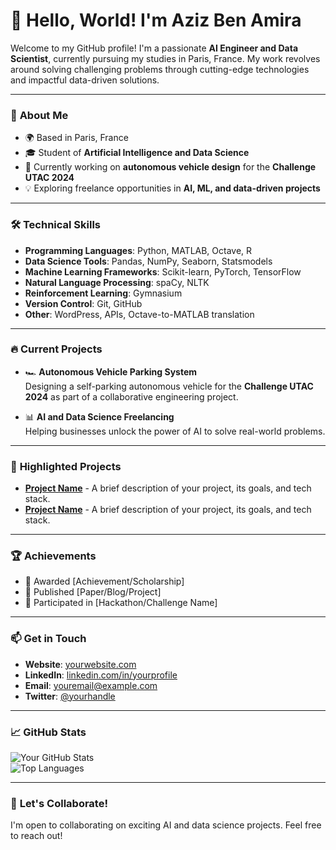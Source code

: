 # 👋 Hello, World! I'm Aziz Ben Amira  

Welcome to my GitHub profile! I'm a passionate **AI Engineer and Data Scientist**, currently pursuing my studies in Paris, France. My work revolves around solving challenging problems through cutting-edge technologies and impactful data-driven solutions.  

---

### 🧠 **About Me**

- 🌍 Based in Paris, France  
- 🎓 Student of **Artificial Intelligence and Data Science**  
- 🚀 Currently working on **autonomous vehicle design** for the **Challenge UTAC 2024**  
- 💡 Exploring freelance opportunities in **AI, ML, and data-driven projects**  

---

### 🛠 **Technical Skills**

- **Programming Languages**: Python, MATLAB, Octave, R  
- **Data Science Tools**: Pandas, NumPy, Seaborn, Statsmodels  
- **Machine Learning Frameworks**: Scikit-learn, PyTorch, TensorFlow  
- **Natural Language Processing**: spaCy, NLTK  
- **Reinforcement Learning**: Gymnasium  
- **Version Control**: Git, GitHub  
- **Other**: WordPress, APIs, Octave-to-MATLAB translation  

---

### 🔥 **Current Projects**

- 🏎 **Autonomous Vehicle Parking System**  
  Designing a self-parking autonomous vehicle for the **Challenge UTAC 2024** as part of a collaborative engineering project.  

- 📊 **AI and Data Science Freelancing**  
  Helping businesses unlock the power of AI to solve real-world problems.  

---

### 🌟 **Highlighted Projects**

- **[Project Name](#)** - A brief description of your project, its goals, and tech stack.
- **[Project Name](#)** - A brief description of your project, its goals, and tech stack.

---

### 🏆 **Achievements**

- 🥇 Awarded [Achievement/Scholarship]  
- 📜 Published [Paper/Blog/Project]  
- 👥 Participated in [Hackathon/Challenge Name]  

---

### 📫 **Get in Touch**

- **Website**: [yourwebsite.com](https://yourwebsite.com)  
- **LinkedIn**: [linkedin.com/in/yourprofile](https://linkedin.com/in/yourprofile)  
- **Email**: [youremail@example.com](mailto:youremail@example.com)  
- **Twitter**: [@yourhandle](https://twitter.com/yourhandle)  

---

### 📈 **GitHub Stats**

![Your GitHub Stats](https://github-readme-stats.vercel.app/api?username=yourusername&show_icons=true&theme=radical)  
![Top Languages](https://github-readme-stats.vercel.app/api/top-langs/?username=yourusername&layout=compact&theme=radical)

---

### 🤝 **Let's Collaborate!**

I'm open to collaborating on exciting AI and data science projects. Feel free to reach out!  
